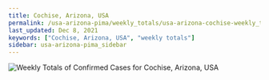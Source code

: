 ```yaml
---
title: Cochise, Arizona, USA
permalink: /usa-arizona-pima/weekly_totals/usa-arizona-cochise-weekly_totals.html
last_updated: Dec 8, 2021
keywords: ["Cochise, Arizona, USA", "weekly totals"]
sidebar: usa-arizona-pima_sidebar
---
```


![Weekly Totals of Confirmed Cases for Cochise, Arizona, USA](/covid_tracker/images/graphs/usa-arizona-cochise-weekly_totals_graph.png)

